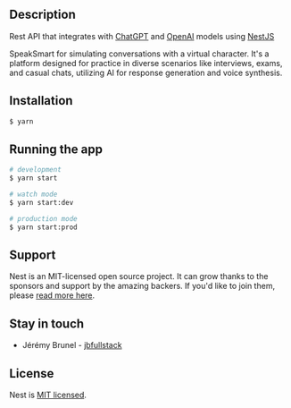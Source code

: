 ## Description

Rest API that integrates with [ChatGPT](http://chat.openai.com) and [OpenAI](http://openai.com) models using [NestJS](https://nestjs.com/)

SpeakSmart for simulating conversations with a virtual character.
It's a platform designed for practice in diverse scenarios like interviews, exams, and casual chats, utilizing AI for response generation and voice synthesis.

## Installation

```bash
$ yarn
```

## Running the app

```bash
# development
$ yarn start

# watch mode
$ yarn start:dev

# production mode
$ yarn start:prod
```

## Support

Nest is an MIT-licensed open source project. It can grow thanks to the sponsors and support by the amazing backers. If you'd like to join them, please [read more here](https://docs.nestjs.com/support).

## Stay in touch

- Jérémy Brunel - [jbfullstack](https://github.com/jbfullstack)

## License

Nest is [MIT licensed](LICENSE).
